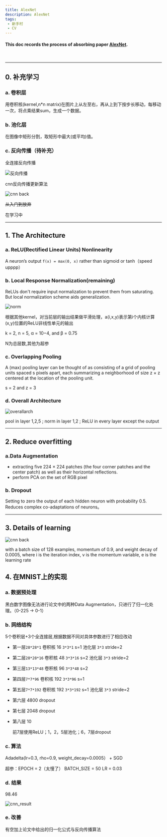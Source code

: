 ```yaml
---
title: AlexNet
description: AlexNet
tags:
 - 新手村
 - CV
---
```


#### This doc records the process of absorbing paper [AlexNet](https://papers.nips.cc/paper/4824-imagenet-classification-with-deep-convolutional-neural-networks.pdf).

<br />

<!--more-->

***

## 0. 补充学习

### a. 卷积层

  用卷积核(kernel,n*n matrix)在图片上从左至右，再从上到下按步长移动，每移动一次，将点乘结果sum，生成一个数据。

### b. 池化层
  在图像中矩形分割，取矩形中最大(或平均)值。

### c. 反向传播（待补充）

  全连接反向传播

![反向传播](/pictures/Backprop.jpeg)

  cnn反向传播更新算法

 ![cnn back](/pictures/Backprop_cnn.jpeg)

 ~~从入门到放弃~~

 在学习中

***

## 1. The Architecture

### a. ReLU(Rectified Linear Units) Nonlinearity

  A neuron’s output `f(x) = max(0, x)`  rather than sigmoid or tanh（speed upppp）

### b. Local Response Normalization(remaining)

  ReLUs don't require input normalization to prevent them from saturating. But local normalization scheme aids generalization.

![norm](/pictures/ReLU_normallization.png)

根据其他kernel，对当前层的输出结果做平滑处理，a(i,x,y)表示第i个内核计算(x,y)位置的ReLU非线性单元的输出

k = 2, n = 5, α = 10−4, and β = 0.75

N为总层数,其他为超参

### c. Overlapping Pooling

  A (max) pooling layer can be thought of as consisting of a grid of pooling units spaced s pixels apart, each summarizing a neighborhood of size z × z centered at the location of the pooling unit. 

  s = 2 and z = 3

### d. Overall Architecture

![overallarch](/pictures/ReLU_architecture.png)

  pool in layer 1,2,5  ; norm in layer 1,2 ; ReLU in every layer except the output

***

## 2. Reduce overfitting

### a.Data Augmentation

* extracting five 224 × 224 patches (the four corner patches and the center patch) as well as their horizontal
reflections.
* perform PCA on the set of RGB pixel

### b. Dropout

  Setting to zero the output of each hidden neuron with probability 0.5. Reduces complex co-adaptations of neurons。

***

## 3. Details of learning

 ![cnn back](/pictures/Backprop_cnn.jpeg)

  with a batch size of 128 examples, momentum of 0.9, and weight decay of 0.0005, where i is the iteration index, v is the momentum variable, e is the learning rate

## 4. 在MNIST上的实现

### a. 数据预处理

  黑白数字图像无法进行论文中的两种Data Augmentation，只进行了归一化处理。（0-225 → 0-1）

### b. 网络结构

  5个卷积层+3个全连接层,根据数据不同对具体参数进行了相应改动

* 第一层`28*28*1` 卷积核 16 `3*3*1` s=1 池化层 `3*3` stride=2
* 第二层`28*28*16` 卷积核 48 `3*3*16` s=2 池化层 `3*3` stride=2
* 第三层`13*13*48` 卷积核 96 `3*3*48` s=2
* 第四层`7*7*96` 卷积核 192 `3*3*96` s=1
* 第五层`7*7*192` 卷积核 192 `3*3*192` s=1 池化层 `3*3` stride=2
* 第六层 4800 dropout
* 第七层 2048 dropout
* 第八层 10
  
  前7层使用ReLU；1，2，5层池化；6，7层dropout
  
### c. 算法

  Adadelta(lr=0.3, rho=0.9, weight_decay=0.0005） + SGD

  超参：EPOCH = 2（太慢了）  BATCH_SIZE = 50  LR = 0.03

### d. 结果
  98.46

  ![cnn_result](/pictures/alex_cnn_result.png)

### e. 改善

  有空加上论文中给出的归一化公式与反向传播算法



